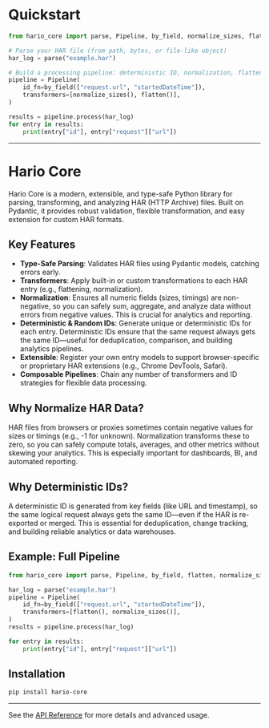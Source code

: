 # Quickstart

```python
from hario_core import parse, Pipeline, by_field, normalize_sizes, flatten

# Parse your HAR file (from path, bytes, or file-like object)
har_log = parse("example.har")

# Build a processing pipeline: deterministic ID, normalization, flattening
pipeline = Pipeline(
    id_fn=by_field(["request.url", "startedDateTime"]),
    transformers=[normalize_sizes(), flatten()],
)

results = pipeline.process(har_log)
for entry in results:
    print(entry["id"], entry["request"]["url"])
```

---

# Hario Core

Hario Core is a modern, extensible, and type-safe Python library for parsing, transforming, and analyzing HAR (HTTP Archive) files. Built on Pydantic, it provides robust validation, flexible transformation, and easy extension for custom HAR formats.

## Key Features

- **Type-Safe Parsing**: Validates HAR files using Pydantic models, catching errors early.
- **Transformers**: Apply built-in or custom transformations to each HAR entry (e.g., flattening, normalization).
- **Normalization**: Ensures all numeric fields (sizes, timings) are non-negative, so you can safely sum, aggregate, and analyze data without errors from negative values. This is crucial for analytics and reporting.
- **Deterministic & Random IDs**: Generate unique or deterministic IDs for each entry. Deterministic IDs ensure that the same request always gets the same ID—useful for deduplication, comparison, and building analytics pipelines.
- **Extensible**: Register your own entry models to support browser-specific or proprietary HAR extensions (e.g., Chrome DevTools, Safari).
- **Composable Pipelines**: Chain any number of transformers and ID strategies for flexible data processing.

## Why Normalize HAR Data?

HAR files from browsers or proxies sometimes contain negative values for sizes or timings (e.g., -1 for unknown). Normalization transforms these to zero, so you can safely compute totals, averages, and other metrics without skewing your analytics. This is especially important for dashboards, BI, and automated reporting.

## Why Deterministic IDs?

A deterministic ID is generated from key fields (like URL and timestamp), so the same logical request always gets the same ID—even if the HAR is re-exported or merged. This is essential for deduplication, change tracking, and building reliable analytics or data warehouses.

## Example: Full Pipeline

```python
from hario_core import parse, Pipeline, by_field, flatten, normalize_sizes

har_log = parse("example.har")
pipeline = Pipeline(
    id_fn=by_field(["request.url", "startedDateTime"]),
    transformers=[flatten(), normalize_sizes()],
)
results = pipeline.process(har_log)

for entry in results:
    print(entry["id"], entry["request"]["url"])
```

## Installation

```bash
pip install hario-core
```

---

See the [API Reference](api.md) for more details and advanced usage. 